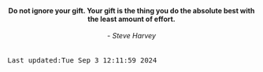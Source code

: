 
<div align="center"><b><span>Do not ignore your gift. Your gift is the thing you do the absolute best with the least amount of effort.</span></b><br><br><i> - Steve Harvey</i></div>
<br><br><kbd>Last updated:Tue Sep  3 12:11:59 2024</kbd>